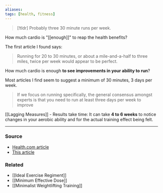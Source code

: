 ```yaml
---
aliases: 
tags: [health, fitness]
---
```

> [!tldr] Probably three 30 minute runs per week.

How much cardio is "[[enough]]" to reap the health benefits?

The first article I found says:
> Running for 20 to 30 minutes, or about a mile-and-a-half to three miles, twice per week would appear to be perfect.

How much cardio is enough **to see improvements in your ability to run**?

Most articles I find seem to suggest a minimum of 30 minutes, 3 days per week.
> If we focus on running specifically, the general consensus amongst experts is that you need to run at least three days per week to improve

[[Lagging Measures]] - Results take time:
It can take **4 to 6 weeks** to notice changes in your aerobic ability and for the actual training effect being felt.


---
### Source
- [Health.com article](https://www.health.com/fitness/heres-how-far-you-actually-need-to-run-to-reap-the-health-benefits)
- [This article](https://www.google.com/url?sa=t&rct=j&q=&esrc=s&source=web&cd=&ved=2ahUKEwiBoMKlrJiAAxXRhIkEHde_ACsQFnoECDIQAQ&url=https%3A%2F%2Frockay.com%2Fblogs%2Fblog%2Fhow-often-should-you-run-for-optimal-benefits&usg=AOvVaw3PMlBZdHgAuyGiaviEVh9V&opi=89978449)

### Related
- [[Ideal Exercise Regiment]]
- [[Minimum Effective Dose]]
- [[Minimalist Weightlifting Training]]
 